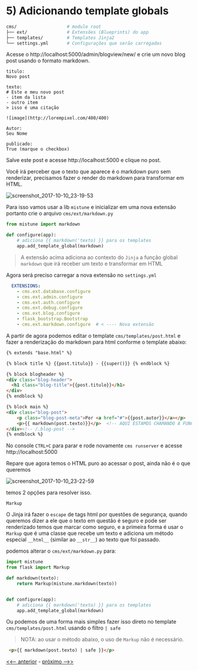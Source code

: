 # 5) Adicionando template globals

```bash
cms/                   # module root
├── ext/               # Extensões (Blueprints) do app
├── templates/         # Templates Jinja2
└── settings.yml       # Configurações que serão carregadas
```

Acesse o http://localhost:5000/admin/blogview/new/ e crie um novo blog post usando o formato markdown.

```
titulo:  
Novo post

texto:
# Este e meu novo post
- item da lista
- outro item
> isso é uma citação

![image](http://lorempixel.com/400/400)

Autor:
Seu Nome

publicado: 
True (marque o checkbox)
```

Salve este post e acesse http://localhost:5000 e clique no post.

Você irá perceber que o texto que aparece é o markdown puro sem renderizar, precisamos fazer o render do markdown para transformar em HTML.

![screenshot_2017-10-10_23-19-53](https://user-images.githubusercontent.com/458654/31419311-89d9e1ee-ae11-11e7-9363-3d9a75f0f830.png)



Para isso vamos usar a lib `mistune` e inicializar em uma nova extensão portanto crie o arquivo `cms/ext/markdown.py`

```py
from mistune import markdown

def configure(app):
    # adiciona {{ markdown('texto) }} para os templates
    app.add_template_global(markdown)
```

> A extensão acima adiciona ao contexto do `Jinja` a função global `markdown` que irá receber um texto e transformar em HTML

Agora será preciso carregar a nova extensão no `settings.yml`


```yml
  EXTENSIONS:
    - cms.ext.database.configure
    - cms.ext.admin.configure
    - cms.ext.auth.configure
    - cms.ext.debug.configure
    - cms.ext.blog.configure
    - flask_bootstrap.Bootstrap
    - cms.ext.markdown.configure  # < ---- Nova extensão
```


A partir de agora podemos editar o template `cms/templates/post.html` e fazer a renderização do markdown para html conforme o template abaixo:

```html
{% extends "base.html" %}

{% block title %} {{post.titulo}} - {{super()}} {% endblock %}

{% block blogheader %}
<div class="blog-header">
  <h1 class="blog-title">{{post.titulo}}</h1>
</div>
{% endblock %}

{% block main %}
<div class="blog-post">
    <p class="blog-post-meta">Por <a href="#">{{post.autor}}</a></p>
    <p>{{ markdown(post.texto)}}</p>  <!-- AQUI ESTAMOS CHAMANDO A FUNCAO MARKDOWN -->
</div><!-- /.blog-post -->
{% endblock %}
```


No console `CTRL+C` para parar e rode novamente `cms runserver` e acesse http://localhost:5000

Repare que agora temos o HTML puro ao acessar o post, ainda não é o que queremos

![screenshot_2017-10-10_23-22-59](https://user-images.githubusercontent.com/458654/31419382-f7d8bdaa-ae11-11e7-93e0-3e64dd371af2.png)

temos 2 opções para resolver isso.

`Markup`

O Jinja irá fazer o `escape` de tags html por questões de segurança, quando queremos dizer a ele que o texto em questão é seguro e pode ser renderizado temos que marcar como seguro, e a primeira forma é usar o `Markup` que é uma classe que recebe um texto e adiciona um método especial `__html__` (similar ao `__str__`) ao texto que foi passado.

podemos alterar o `cms/ext/markdown.py` para:

```py
import mistune
from flask import Markup

def markdown(texto):
    return Markup(mistune.markdown(texto))


def configure(app):
    # adiciona {{ markdown('texto) }} para os templates
    app.add_template_global(markdown)
```

Ou podemos de uma forma mais simples fazer isso direto no template `cms/templates/post.html` usando o filtro `| safe`

> NOTA:  ao usar o método abaixo, o uso de `Markup` não é necessário.

```html
 <p>{{ markdown(post.texto) | safe }}</p>
```


[<<-- anterior](../../../tree/cms_5_jinja/cms)  -  [próximo -->>](../../../tree/cms_6_static/cms)


